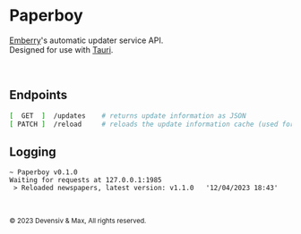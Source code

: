 # Paperboy
[Emberry](https://github.com/emberry-org/emberry)'s automatic updater service API.<br>
Designed for use with [Tauri](https://tauri.app).

<br>

## Endpoints
```sh
[  GET  ]  /updates    # returns update information as JSON
[ PATCH ]  /reload     # reloads the update information cache (used for github actions)
```

## Logging
```
~ Paperboy v0.1.0
Waiting for requests at 127.0.0.1:1985
 > Reloaded newspapers, latest version: v1.1.0   '12/04/2023 18:43'
```

<br>

<sub>© 2023 Devensiv & Max, All rights reserved.</sub>